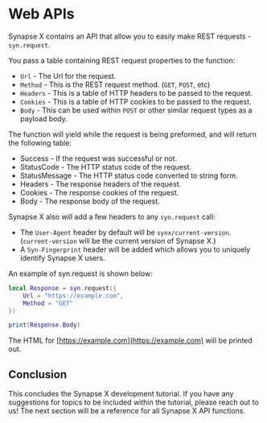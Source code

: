 # Web APIs

Synapse X contains an API that allow you to easily make REST requests - `syn.request`.

You pass a table containing REST request properties to the function:
* `Url` - The Url for the request.
* `Method` - This is the REST request method. (`GET`, `POST`, etc)
* `Headers` - This is a table of HTTP headers to be passed to the request.
* `Cookies` - This is a table of HTTP cookies to be passed to the request.
* `Body` - This can be used within `POST` or other similar request types as a payload body.

The function will yield while the request is being preformed, and will return the following table:
* Success - If the request was successful or not.
* StatusCode - The HTTP status code of the request.
* StatusMessage - The HTTP status code converted to string form.
* Headers - The response headers of the request.
* Cookies - The response cookies of the request.
* Body - The response body of the request.

Synapse X also will add a few headers to any `syn.request` call:
* The `User-Agent` header by default will be `synx/current-version`. (`current-version` will be the current version of Synapse X.)
* A `Syn-Fingerprint` header will be added which allows you to uniquely identify Synapse X users.

An example of syn.request is shown below:

```lua
local Response = syn.request({
    Url = "https://example.com",
    Method = "GET"
})

print(Response.Body)
```

The HTML for [https://example.com](https://example.com) will be printed out.

## Conclusion

This concludes the Synapse X development tutorial. If you have any suggestions for topics to be included within the tutorial, please reach out to us! The next section will be a reference for all Synapse X API functions.